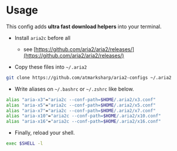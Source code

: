 # Usage

This config adds **ultra fast download helpers** into your terminal.

- Install `aria2c` before all

  - see [https://github.com/aria2/aria2/releases/](https://github.com/aria2/aria2/releases/)

- Copy these files into `~/.aria2`

```bash
git clone https://github.com/atmarksharp/aria2-configs ~/.aria2
```

- Write aliases on `~/.bashrc` or `~/.zshrc` like below.

```bash
alias "aria-x3"="aria2c --conf-path=$HOME/.aria2/x3.conf"
alias "aria-x5"="aria2c --conf-path=$HOME/.aria2/x5.conf"
alias "aria-x7"="aria2c --conf-path=$HOME/.aria2/x7.conf"
alias "aria-x10"="aria2c --conf-path=$HOME/.aria2/x10.conf"
alias "aria-x16"="aria2c --conf-path=$HOME/.aria2/x16.conf"
```
- Finally, reload your shell.

```bash
exec $SHELL -l
```
